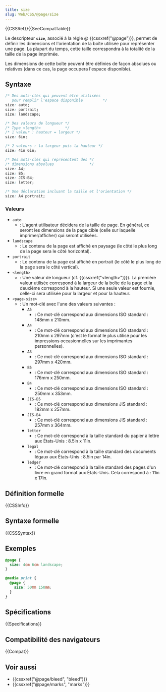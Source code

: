 ```yaml
---
title: size
slug: Web/CSS/@page/size
---
```


{{CSSRef}}{{SeeCompatTable}}

Le descripteur **`size`**, associé à la règle @ {{cssxref("@page")}}, permet de définir les dimensions et l'orientation de la boîte utilisée pour représenter une page. La plupart du temps, cette taille correspondra à la totalité de la taille de la page imprimée.

Les dimensions de cette boîte peuvent être définies de façon absolues ou relatives (dans ce cas, la page occupera l'espace disponible).

## Syntaxe

```css
/* Des mots-clés qui peuvent être utilisées
   pour remplir l'espace disponible         */
size: auto;
size: portrait;
size: landscape;

/* Des valeurs de longueur */
/* Type <length>           */
/* 1 valeur : hauteur = largeur */
size: 6in;

/* 2 valeurs : la largeur puis la hauteur */
size: 4in 6in;

/* Des mots-clés qui représentent des */
/* dimensions absolues                */
size: A4;
size: B5;
size: JIS-B4;
size: letter;

/* Une déclaration incluant la taille et l'orientation */
size: A4 portrait;
```

### Valeurs

- `auto`
  - : L'agent utilisateur décidera de la taille de page. En général, ce seront les dimensions de la page cible (celle sur laquelle imprimer/afficher) qui seront utilisées.
- `landscape`
  - : Le contenu de la page est affiché en paysage (le côté le plus long de la page sera le côté horizontal).
- `portrait`
  - : Le contenu de la page est affiché en portrait (le côté le plus long de la page sera le côté vertical).
- `<length>`
  - : Une valeur de longueur (cf. {{cssxref("&lt;length&gt;")}}). La première valeur utilisée correspond à la largeur de la boîte de la page et la deuxième correspond à la hauteur. Si une seule valeur est fournie, celle-ci sera utilisée pour la largeur et pour la hauteur.
- `<page-size>`
  - : Un mot-clé avec l'une des valeurs suivantes :
    - `A5`
      - : Ce mot-clé correspond aux dimensions ISO standard : 148mm x 210mm.
    - `A4`
      - : Ce mot-clé correspond aux dimensions ISO standard : 210mm x 297mm (c'est le format le plus utilisé pour les impressions occasionnelles sur les imprimantes personnelles).
    - `A3`
      - : Ce mot-clé correspond aux dimensions ISO standard : 297mm x 420mm.
    - `B5`
      - : Ce mot-clé correspond aux dimensions ISO standard : 176mm x 250mm.
    - `B4`
      - : Ce mot-clé correspond aux dimensions ISO standard : 250mm x 353mm.
    - `JIS-B5`
      - : Ce mot-clé correspond aux dimensions JIS standard : 182mm x 257mm.
    - `JIS-B4`
      - : Ce mot-clé correspond aux dimensions JIS standard : 257mm x 364mm.
    - `letter`
      - : Ce mot-clé correspond à la taille standard du papier à lettre aux États-Unis : 8.5in x 11in.
    - `legal`
      - : Ce mot-clé correspond à la taille standard des documents légaux aux États-Unis : 8.5in par 14in.
    - `ledger`
      - : Ce mot-clé correspond à la taille standard des pages d'un livre en grand format aux États-Unis. Cela correspond à : 11in x 17in.

## Définition formelle

{{CSSInfo}}

## Syntaxe formelle

{{CSSSyntax}}

## Exemples

```css
@page {
  size: 4cm 6cm landscape;
}
```

```css
@media print {
  @page {
    size: 50mm 150mm;
  }
}
```

## Spécifications

{{Specifications}}

## Compatibilité des navigateurs

{{Compat}}

## Voir aussi

- {{cssxref("@page/bleed", "bleed")}}
- {{cssxref("@page/marks", "marks")}}
